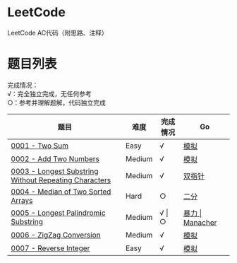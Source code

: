 # LeetCode
LeetCode AC代码（附思路、注释）
# 题目列表
完成情况：  
√：完全独立完成，无任何参考  
○：参考并理解题解，代码独立完成  

| 题目 | 难度 | 完成情况 | Go |
| ------ | ------ | ------ | ------ |
| [0001 - Two Sum](https://leetcode.com/problems/two-sum/) | Easy | √ | [模拟](./Go/src/0001%20-%20Two%20Sum.go) |
| [0002 - Add Two Numbers](https://leetcode.com/problems/add-two-numbers/) | Medium | √ | [模拟](./Go/src/0002%20-%20Add%20Two%20Numbers.go) |
| [0003 - Longest Substring Without Repeating Characters](https://leetcode.com/problems/longest-substring-without-repeating-characters/) | Medium | √ | [双指针](./Go/src/0003%20-%20Longest%20Substring%20Without%20Repeating%20Characters.go) |
| [0004 - Median of Two Sorted Arrays](https://leetcode.com/problems/median-of-two-sorted-arrays/) | Hard | ○ | [二分](./Go/src/0004%20-%20Median%20of%20Two%20Sorted%20Arrays.go) |
| [0005 - Longest Palindromic Substring](https://leetcode.com/problems/longest-palindromic-substring/) | Medium | √ &#124; ○ | [暴力 &#124; Manacher](./Go/src/0004%20-%20Median%20of%20Two%20Sorted%20Arrays.go) |
| [0006 - ZigZag Conversion](https://leetcode.com/problems/zigzag-conversion/) | Medium | √ | [模拟](./Go/src/0006%20-%20ZigZag%20Conversion.go) |
| [0007 - Reverse Integer](https://leetcode.com/problems/reverse-integer/) | Easy | √ | [模拟](./Go/src/0007%20-%20Reverse%20Integer.go) |